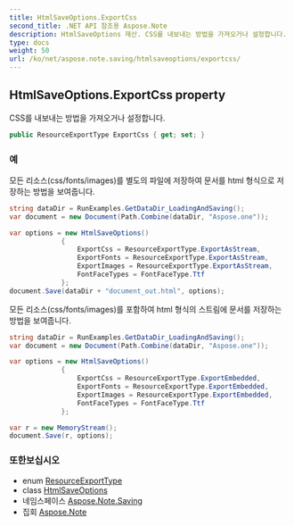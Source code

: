 ```yaml
---
title: HtmlSaveOptions.ExportCss
second_title: .NET API 참조용 Aspose.Note
description: HtmlSaveOptions 재산. CSS를 내보내는 방법을 가져오거나 설정합니다.
type: docs
weight: 50
url: /ko/net/aspose.note.saving/htmlsaveoptions/exportcss/
---
```

## HtmlSaveOptions.ExportCss property

CSS를 내보내는 방법을 가져오거나 설정합니다.

```csharp
public ResourceExportType ExportCss { get; set; }
```

### 예

모든 리소스(css/fonts/images)를 별도의 파일에 저장하여 문서를 html 형식으로 저장하는 방법을 보여줍니다.

```csharp
string dataDir = RunExamples.GetDataDir_LoadingAndSaving();
var document = new Document(Path.Combine(dataDir, "Aspose.one"));

var options = new HtmlSaveOptions()
             {
                 ExportCss = ResourceExportType.ExportAsStream,
                 ExportFonts = ResourceExportType.ExportAsStream,
                 ExportImages = ResourceExportType.ExportAsStream,
                 FontFaceTypes = FontFaceType.Ttf
             };
document.Save(dataDir + "document_out.html", options);
```

모든 리소스(css/fonts/images)를 포함하여 html 형식의 스트림에 문서를 저장하는 방법을 보여줍니다.

```csharp
string dataDir = RunExamples.GetDataDir_LoadingAndSaving();
var document = new Document(Path.Combine(dataDir, "Aspose.one"));

var options = new HtmlSaveOptions()
             {
                 ExportCss = ResourceExportType.ExportEmbedded,
                 ExportFonts = ResourceExportType.ExportEmbedded,
                 ExportImages = ResourceExportType.ExportEmbedded,
                 FontFaceTypes = FontFaceType.Ttf
             };

var r = new MemoryStream();
document.Save(r, options);
```

### 또한보십시오

* enum [ResourceExportType](../../../aspose.note.saving.html/resourceexporttype/)
* class [HtmlSaveOptions](../)
* 네임스페이스 [Aspose.Note.Saving](../../htmlsaveoptions/)
* 집회 [Aspose.Note](../../../)


